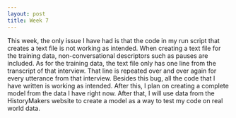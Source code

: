 ```yaml
---
layout: post
title: Week 7
---
```


This week, the only issue I have had is that the code in my run script that creates a text file is not working as intended. When creating a text file for the training data, non-conversational descriptors such as pauses are included. As for the training data, the text file only has one line from the transcript of that interview. That line is repeated over and over again for every utterance from that interview. Besides this bug, all the code that I have written is working as intended. After this, I plan on creating a complete model from the data I have right now. After that, I will use data from the HistoryMakers website to create a model as a way to test my code on real world data.
